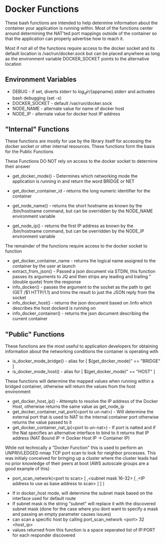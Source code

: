 # Docker Functions

These bash functions are intended to help determine information about the container your application is running within. Most of the functions center around determining the NAT'ted port mappings outside of the container so that the application can properly advertise how to reach it.

Most if not all of the functions require access to the docker socket and its default location is /var/run/docker.sock but can be placed anywhere as long as the environment variable DOCKER_SOCKET points to the alternative location

## Environment Variables

* DEBUG - if set, diverts stderr to ${log_dir}/${appname}.stderr and activates bash debugging (set -x)
* DOCKER_SOCKET - default /var/run/docker.sock
* NODE_NAME - alternate value for name of docker host
* NODE_IP - alternate value for docker host IP address

## "Internal" Functions

These functions are mostly for use by the library itself for accessing the docker socket or other internal resources. These functions form the basis for the Public Functions

These Functions DO NOT rely on access to the docker socket to determine their answer

* get_docker_mode() - Determines which networking mode the application is running in and return the word BRIDGE or NET
* get_docker_container_id - returns the long numeric identifier for the container

* get_node_name() - returns the short hostname as known by the /bin/hostname command, but can be overridden by the NODE_NAME environment variable
* get_node_ip() - returns the first IP address as known by the /bin/hostname command, but can be overridden by the NODE_IP environment variable


The remainder of the functions require access to the docker socket to function

* get_docker_container_name - returns the logical name assigned to the container by the user at launch
* extract_from_json() - Passed a json document via STDIN, this function passes its arguments to JQ and then strips any leading and trailing " (double quote) from the response
* info_docker() - passes the argument to the socket as the path to get (GET /$1 HTTP/1.1) and trims the result to just the JSON reply from the socket
* info_docker_host() - returns the json document based on /info which describes the host dockerd is running on
* info_docker_container() - returns the json document describing the current container

## "Public" Functions

These functions are the most useful to application developers for obtaining information about the networking conditions the container is operating with

* is_docker_mode_bridge() - alias for [ $(get_docker_mode)" == "BRIDGE" ]
* is_docker_mode_host() - alias for [ $(get_docker_mode)" == "HOST" ]

These functions will determine the mapped values when running within a bridged container, otherwise will return the values from the host environment

* get_docker_host_ip() - Attempts to resolve the IP address of the Docker Host, otherwise returns the same value as get_node_ip
* get_docker_container_nat_port(&lt;port to un-nat&gt;) - Will determine the external port that is used to NAT to the internal container port otherwise returns the value passed to it
* get_docker_container_nat_ip(&lt;port to un-nat&gt;) - If port is natted and if the Nat specifies an alternative interface to bind to it returns that IP address (NAT Bound IP -> Docker Host IP -> Container IP)

While not technically a "Docker Function" this is used to perform an UNPRIVLEDGED nmap TCP port scan to look for neighbor processes. This was initialy conceived for bringing up a cluster where the cluster leads had no prior knowledge of their peers at boot (AWS autoscale groups are a good example of this)
 
* port_scan_network(&lt;port to scan&gt; [ ,&lt;subnet mask 16-32&gt; [ ,&lt;IP address to use as base address to scan&gt; ] ] )

- If in docker_host mode, will determine the subnet mask based on the interface used for default route
- If subnet mask is the string "subnet" will replace it with the discovered subnet mask (done for the case where you dont want to specify a mask and passing an empty parameter causes issues)
- can scan a specific host by calling port_scan_network &lt;port&gt; 32 &lt;host_ip&gt;
- values returned from this function is a space seperated list of IP:PORT for each responder discovered
	
